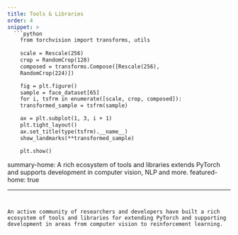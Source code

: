 ```yaml
---
title: Tools & Libraries
order: 4
snippet: >
  ```python
    from torchvision import transforms, utils
    
    scale = Rescale(256)
    crop = RandomCrop(128)
    composed = transforms.Compose([Rescale(256),
    RandomCrop(224)])

    fig = plt.figure()
    sample = face_dataset[65]
    for i, tsfrm in enumerate([scale, crop, composed]):
    transformed_sample = tsfrm(sample)

    ax = plt.subplot(1, 3, i + 1)
    plt.tight_layout()
    ax.set_title(type(tsfrm).__name__)
    show_landmarks(**transformed_sample)

    plt.show()
  ```

summary-home: A rich ecosystem of tools and libraries extends PyTorch and supports development in computer vision, NLP and more.
featured-home: true

---
```


An active community of researchers and developers have built a rich ecosystem of tools and libraries for extending PyTorch and supporting development in areas from computer vision to reinforcement learning.
